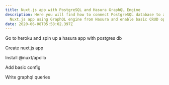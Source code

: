 ```yaml
---
title: Nuxt.js app with PostgreSQL and Hasura GraphQL Engine
description: Here you will find how to connect PostgreSQL database to a basic
  Nuxt.js app using GraphQL engine from Hasura and enable basic CRUD operations.
date: 2020-06-08T05:58:02.397Z
---
```

Go to heroku and spin up a hasura app with postgres db

Create nuxt.js app

Install @nuxt/apollo

Add basic config

Write graphql queries


